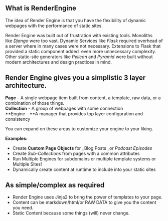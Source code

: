 ## What is RenderEngine

The idea of Render Engine is that you have the flexibility of dynamic webpages with the performance of static sites.   
  
Render Engine was built out of frustration with existing tools. Monoliths like _Django_ were too vast. Dynamic Services like _Flask_ required overhead of a server where in many cases were not necessary. Extensions to Flask that provided a static component added  even more unnecessary complexity. Other static-site generators like _Pelican_ and _Pyramid_ were built without modern architectures and design practices in mind.  
  

## Render Engine gives you a simplistic 3 layer architecture. 

**Page** - A single webpage item built from content, a template, raw data, or a combination of those things.  
**Collection** - A group of webpages with some connection  
**Engine - **A manager that provides top layer configuration and consistency  
  
You can expand on these areas to customize your engine to your liking.  
  
**Examples:**

- Create **Custom Page Objects** for _Blog Posts _or _Podcast Episodes_
- Create _Sub-Collections_ from pages with a common attributes
- Run Multiple Engines for subdomains or multiple template systems or Multiple Sites!
- Dynamically create content at runtime to include into your static sites

## As simple/complex as required

- Render Engine uses Jinja2 to bring the power of templates to your page.
- Content can be markdown/html/or RAW DATA to give you the content you need.
- Static Content because some things (will) never change.

